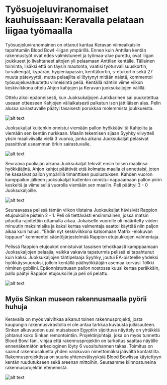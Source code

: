 # Työsuojeluviranomaiset kauhuissaan: Keravalla pelataan liigaa työmaalla
Työsuojeluviranomainen on ottanut kantaa Keravan viimeaikaisiin tapahtumiin Blood Bowl -liigan ympärillä. Ennen kuin Anttilan kentän rakennustyöt ovat edes valmistuneet ja työmaa-alue purettu, ovat liigan joukkueet jo livahtaneet aitojen yli pelaamaan Anttilan kentälle. Tällainen toiminta, lisäksi että on täysin mautonta, vaatisi työturvallisuuskortin, turvakengät, kypärän, hygieniapassin, kenttäkortin, s-etukortin sekä 27 muuta pätevyyttä, mutta pelaajilta ei löytynyt mitään näistä, kommentoi työsuojeluvaltuutettu viimeisintä peliä. Kentällä nähtiin viime viikon keskiviikkona ottelu Ahjon kahjojen ja Keravan juoksukaljojen välillä.

Ottelu alkoi epäonnisesti, kun Juoksukaljojen Junkkarinen sai puukotettua useaan otteeseen Kahjojen väliaikaisesti palkatun ison jättiläisen alas. Pelin alussa sairastuvalle päätyi tasaisesti porukkaa molemmista joukkueista. 

![alt text](/siteTexts/blogEntries/23/image-4.jpeg)

Juoksukaljat kuitenkin onnistui viemään pallon hyökkääviltä Kahjoilta ja viemään sen kentän nurkkaan. Maalin tekemisen sijaan Syyhky viivytteli yksin maaliviivalla vielä 3 vuoroa, jonka aikana Juoksukaljat pelasivat passittivat useamman örkin sairastuvalle. 

![alt text](/siteTexts/blogEntries/23/image-3.jpeg)

Seuraava puoliajan aikana Juoksukaljat tekivät ensin toisen maalinsa hyökkääjinä. Ahjon kahjot päättivät että kolmatta maalia ei annettaisi, joten he kasasivat pallon ympärillä timanttisen puolustuksen. Kahden vuoron kamppailun jälkeen juoksukaljat kuitenkin onnistui nappaamaan pallon piirin keskeltä ja viimeisellä vuorolla viemään sen maaliin. Peli päättyi 3 - 0 Juoksukaljoille.

![alt text](/siteTexts/blogEntries/23/image-2.jpeg)

Seuraavassa pelissä tämän viikon tiistaina Juoksukaljat hävisivät Rappion etujoukoille pistein 2 - 1. Peli oli tiettävästi ensimmäinen, jossa matsin pituutta rajoitettiin ottamalla aikaa. Jokaiselle vuorolle oli määritelty viiden minuutin maksimiaika ja kaksi kertaa valmentaja saattoi käyttää niin paljon aikaa kuin halusi. "Ehdin nyt keskiviikkona katsomaan Matrix -elokuvan loppuun" kommentoi sääntöjärjestelmää Rappion etujoukkojen valmentaja.

Pelissä Rappion etujoukot onnistuivat tasaisen tehokkaasti kamppaamaan Juoksukaljojen pelaajia, vaikka vakavia tapaturmia pelissä ei tapahtunut kuin kaksi. Juoksukaljojen tähtipelaaja Syyhky, joutui EA-pisteelle yhdeksi hyökkäysvuoroksi, jolloin kentällä päähyökkääjän asemaa korvasi Tölkki niminen gobliini. Epäonnistuttuaan pallon nostossa kuusi kertaa peräkkäin, pallo päätyi Rappion etujoukoille ja peli oli pelattu.

![alt text](/siteTexts/blogEntries/23/image.jpeg)

## Myös Sinkan museon rakennusmaalla pyörii huhuja
Keravalla on myös vaivihkaa alkanut toinen rakennusprojekti, josta kaupungin rakennusvirastolla ei ole antaa tarkkaa kuvausta julkisuuteen. Sinkan alkuvuoden uusi muisaiseen Egyptiin sijoittuva näyttely on yhtäkkiä johtanut koko Sinkan remontointiin. Projektinjohtaja, joka on myös tunnettu Blood Bowl fani, vihjaa että rakennusprojektin on tarkoitus saattaa näytille ennenäkemätön arkeologinen löyty 6 vuosituhannen takaa. Toimitus on saanut rakennusaluelta yhden valokuvan nimettömäksi jäävältä kontaktilta. Rakennusprojektissa on suuria yhteneväisyyksiä Blood Bowlissa käytettyyn kentän ruudutukseen sekä areenan mittoihin. Seuraamme kiinnostuneina rakennusprojektin etenemistä.

![alt text](/siteTexts/blogEntries/23/image-6.jpeg)